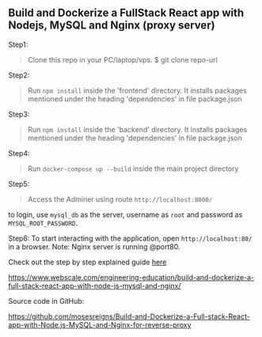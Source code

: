 ## Build and Dockerize a FullStack React app with Nodejs, MySQL and Nginx (proxy server)

Step1:
> Clone this repo in your PC/laptop/vps.
$ git clone repo-url

Step2:
> Run `npm install` inside the 'frontend' directory. It installs packages mentioned under the heading 'dependencies' in file package.json

Step3:
> Run `npm install` inside the 'backend' directory. It installs packages mentioned under the heading 'dependencies' in file package.json

Step4:
> Run `docker-compose up --build` inside the main project directory

Step5:
> Access the Adminer using route `http://localhost:8000/`


to login, use `mysql_db` as the server, username as `root` and password as `MYSQL_ROOT_PASSWORD`.

Step6:
To start interacting with the application, open `http://localhost:80/` in a browser. Note: Nginx server is running @port80.

Check out the step by step explained guide [here](https://www.webscale.com/engineering-education/build-and-dockerize-a-full-stack-react-app-with-nodejs-and-nginx/)


https://www.webscale.com/engineering-education/build-and-dockerize-a-full-stack-react-app-with-node-js-mysql-and-nginx/

Source code in GitHub:

https://github.com/mosesreigns/Build-and-Dockerize-a-Full-stack-React-app-with-Node.js-MySQL-and-Nginx-for-reverse-proxy



